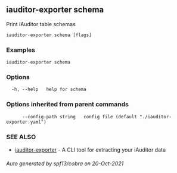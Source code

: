 ## iauditor-exporter schema

Print iAuditor table schemas

```
iauditor-exporter schema [flags]
```

### Examples

```
iauditor-exporter schema
```

### Options

```
  -h, --help   help for schema
```

### Options inherited from parent commands

```
      --config-path string   config file (default "./iauditor-exporter.yaml")
```

### SEE ALSO

* [iauditor-exporter](iauditor-exporter.md)	 - A CLI tool for extracting your iAuditor data

###### Auto generated by spf13/cobra on 20-Oct-2021
